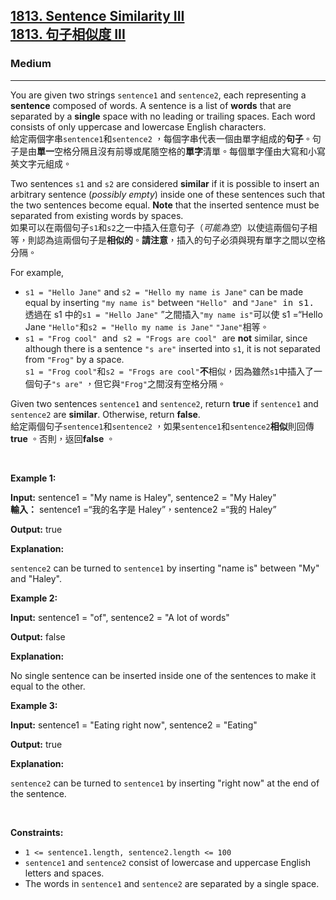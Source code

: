 <h2><a href="https://leetcode.com/problems/sentence-similarity-iii/">1813. Sentence Similarity III<font class="notranslate immersive-translate-target-wrapper" data-immersive-translate-translation-element-mark="1" lang="zh-TW"><br><font class="notranslate immersive-translate-target-translation-theme-none immersive-translate-target-translation-block-wrapper-theme-none immersive-translate-target-translation-block-wrapper" data-immersive-translate-translation-element-mark="1"><font class="notranslate immersive-translate-target-inner immersive-translate-target-translation-theme-none-inner" data-immersive-translate-translation-element-mark="1">1813. 句子相似度 III</font></font></font></a></h2><h3>Medium</h3><hr><div><p data-immersive-translate-walked="8be78e63-1534-49a3-9a33-89ad90886e4d" data-immersive-translate-paragraph="1">You are given two strings <code data-immersive-translate-walked="8be78e63-1534-49a3-9a33-89ad90886e4d">sentence1</code> and <code data-immersive-translate-walked="8be78e63-1534-49a3-9a33-89ad90886e4d">sentence2</code>, each representing a <strong data-immersive-translate-walked="8be78e63-1534-49a3-9a33-89ad90886e4d">sentence</strong> composed of words. A sentence is a list of <strong data-immersive-translate-walked="8be78e63-1534-49a3-9a33-89ad90886e4d">words</strong> that are separated by a <strong data-immersive-translate-walked="8be78e63-1534-49a3-9a33-89ad90886e4d">single</strong> space with no leading or trailing spaces. Each word consists of only uppercase and lowercase English characters.<font class="notranslate immersive-translate-target-wrapper" data-immersive-translate-translation-element-mark="1" lang="zh-TW"><br><font class="notranslate immersive-translate-target-translation-theme-none immersive-translate-target-translation-block-wrapper-theme-none immersive-translate-target-translation-block-wrapper" data-immersive-translate-translation-element-mark="1"><font class="notranslate immersive-translate-target-inner immersive-translate-target-translation-theme-none-inner" data-immersive-translate-translation-element-mark="1">給定兩個字串<code data-immersive-translate-walked="8be78e63-1534-49a3-9a33-89ad90886e4d">sentence1</code>和<code data-immersive-translate-walked="8be78e63-1534-49a3-9a33-89ad90886e4d">sentence2</code> ，每個字串代表一個由單字組成的<strong data-immersive-translate-walked="8be78e63-1534-49a3-9a33-89ad90886e4d">句子</strong>。句子是由<strong data-immersive-translate-walked="8be78e63-1534-49a3-9a33-89ad90886e4d">單一</strong>空格分隔且沒有前導或尾隨空格的<strong data-immersive-translate-walked="8be78e63-1534-49a3-9a33-89ad90886e4d">單字</strong>清單。每個單字僅由大寫和小寫英文字元組成。</font></font></font></p>

<p data-immersive-translate-walked="8be78e63-1534-49a3-9a33-89ad90886e4d" data-immersive-translate-paragraph="1">Two sentences <code data-immersive-translate-walked="8be78e63-1534-49a3-9a33-89ad90886e4d">s1</code> and <code data-immersive-translate-walked="8be78e63-1534-49a3-9a33-89ad90886e4d">s2</code> are considered <strong data-immersive-translate-walked="8be78e63-1534-49a3-9a33-89ad90886e4d">similar</strong> if it is possible to insert an arbitrary sentence (<em data-immersive-translate-walked="8be78e63-1534-49a3-9a33-89ad90886e4d">possibly empty</em>) inside one of these sentences such that the two sentences become equal. <strong data-immersive-translate-walked="8be78e63-1534-49a3-9a33-89ad90886e4d">Note</strong> that the inserted sentence must be separated from existing words by spaces.<font class="notranslate immersive-translate-target-wrapper" data-immersive-translate-translation-element-mark="1" lang="zh-TW"><br><font class="notranslate immersive-translate-target-translation-theme-none immersive-translate-target-translation-block-wrapper-theme-none immersive-translate-target-translation-block-wrapper" data-immersive-translate-translation-element-mark="1"><font class="notranslate immersive-translate-target-inner immersive-translate-target-translation-theme-none-inner" data-immersive-translate-translation-element-mark="1">如果可以在兩個句子<code data-immersive-translate-walked="8be78e63-1534-49a3-9a33-89ad90886e4d">s1</code>和<code data-immersive-translate-walked="8be78e63-1534-49a3-9a33-89ad90886e4d">s2</code>之一中插入任意句子（<em data-immersive-translate-walked="8be78e63-1534-49a3-9a33-89ad90886e4d">可能為空</em>）以使這兩個句子相等，則認為這兩個句子是<strong data-immersive-translate-walked="8be78e63-1534-49a3-9a33-89ad90886e4d">相似的</strong>。<strong data-immersive-translate-walked="8be78e63-1534-49a3-9a33-89ad90886e4d">請注意</strong>，插入的句子必須與現有單字之間以空格分隔。</font></font></font></p>

<p>For example,</p>

<ul>
	<li data-immersive-translate-walked="8be78e63-1534-49a3-9a33-89ad90886e4d" data-immersive-translate-paragraph="1"><code data-immersive-translate-walked="8be78e63-1534-49a3-9a33-89ad90886e4d">s1 = "Hello Jane"</code> and <code data-immersive-translate-walked="8be78e63-1534-49a3-9a33-89ad90886e4d">s2 = "Hello my name is Jane"</code> can be made equal by inserting <code data-immersive-translate-walked="8be78e63-1534-49a3-9a33-89ad90886e4d">"my name is"</code> between <code data-immersive-translate-walked="8be78e63-1534-49a3-9a33-89ad90886e4d">"Hello"</code><font face="monospace" data-immersive-translate-walked="8be78e63-1534-49a3-9a33-89ad90886e4d"> </font>and <code data-immersive-translate-walked="8be78e63-1534-49a3-9a33-89ad90886e4d">"Jane"</code><font face="monospace" data-immersive-translate-walked="8be78e63-1534-49a3-9a33-89ad90886e4d"> in s1.</font><font class="notranslate immersive-translate-target-wrapper" data-immersive-translate-translation-element-mark="1" lang="zh-TW"><br><font class="notranslate immersive-translate-target-translation-theme-none immersive-translate-target-translation-block-wrapper-theme-none immersive-translate-target-translation-block-wrapper" data-immersive-translate-translation-element-mark="1"><font class="notranslate immersive-translate-target-inner immersive-translate-target-translation-theme-none-inner" data-immersive-translate-translation-element-mark="1">透過在 s1 中的<code data-immersive-translate-walked="8be78e63-1534-49a3-9a33-89ad90886e4d">s1 = "Hello Jane"</code> ”之間插入<code data-immersive-translate-walked="8be78e63-1534-49a3-9a33-89ad90886e4d">"my name is"</code>可以使 s1 =“Hello Jane <code data-immersive-translate-walked="8be78e63-1534-49a3-9a33-89ad90886e4d">"Hello"</code>和<code data-immersive-translate-walked="8be78e63-1534-49a3-9a33-89ad90886e4d">s2 = "Hello my name is Jane"</code> <code data-immersive-translate-walked="8be78e63-1534-49a3-9a33-89ad90886e4d">"Jane"</code>相等<font data-immersive-translate-walked="8be78e63-1534-49a3-9a33-89ad90886e4d" face="monospace">。</font></font></font></font></li>
	<li data-immersive-translate-walked="8be78e63-1534-49a3-9a33-89ad90886e4d" data-immersive-translate-paragraph="1"><font face="monospace" data-immersive-translate-walked="8be78e63-1534-49a3-9a33-89ad90886e4d"><code data-immersive-translate-walked="8be78e63-1534-49a3-9a33-89ad90886e4d">s1 = "Frog cool"</code> </font>and<font face="monospace" data-immersive-translate-walked="8be78e63-1534-49a3-9a33-89ad90886e4d"> <code data-immersive-translate-walked="8be78e63-1534-49a3-9a33-89ad90886e4d">s2 = "Frogs are cool"</code> </font>are <strong data-immersive-translate-walked="8be78e63-1534-49a3-9a33-89ad90886e4d">not</strong> similar, since although there is a sentence <code data-immersive-translate-walked="8be78e63-1534-49a3-9a33-89ad90886e4d">"s are"</code> inserted into <code data-immersive-translate-walked="8be78e63-1534-49a3-9a33-89ad90886e4d">s1</code>, it is not separated from <code data-immersive-translate-walked="8be78e63-1534-49a3-9a33-89ad90886e4d">"Frog"</code> by a space.<font class="notranslate immersive-translate-target-wrapper" data-immersive-translate-translation-element-mark="1" lang="zh-TW"><br><font class="notranslate immersive-translate-target-translation-theme-none immersive-translate-target-translation-block-wrapper-theme-none immersive-translate-target-translation-block-wrapper" data-immersive-translate-translation-element-mark="1"><font class="notranslate immersive-translate-target-inner immersive-translate-target-translation-theme-none-inner" data-immersive-translate-translation-element-mark="1"><font data-immersive-translate-walked="8be78e63-1534-49a3-9a33-89ad90886e4d" face="monospace"><code data-immersive-translate-walked="8be78e63-1534-49a3-9a33-89ad90886e4d">s1 = "Frog cool"</code></font>和<font data-immersive-translate-walked="8be78e63-1534-49a3-9a33-89ad90886e4d" face="monospace"><code data-immersive-translate-walked="8be78e63-1534-49a3-9a33-89ad90886e4d">s2 = "Frogs are cool"</code></font><strong data-immersive-translate-walked="8be78e63-1534-49a3-9a33-89ad90886e4d">不</strong>相似，因為雖然<code data-immersive-translate-walked="8be78e63-1534-49a3-9a33-89ad90886e4d">s1</code>中插入了一個句子<code data-immersive-translate-walked="8be78e63-1534-49a3-9a33-89ad90886e4d">"s are"</code> ，但它與<code data-immersive-translate-walked="8be78e63-1534-49a3-9a33-89ad90886e4d">"Frog"</code>之間沒有空格分隔。</font></font></font></li>
</ul>

<p data-immersive-translate-walked="8be78e63-1534-49a3-9a33-89ad90886e4d" data-immersive-translate-paragraph="1">Given two sentences <code data-immersive-translate-walked="8be78e63-1534-49a3-9a33-89ad90886e4d">sentence1</code> and <code data-immersive-translate-walked="8be78e63-1534-49a3-9a33-89ad90886e4d">sentence2</code>, return <strong data-immersive-translate-walked="8be78e63-1534-49a3-9a33-89ad90886e4d">true</strong> if <code data-immersive-translate-walked="8be78e63-1534-49a3-9a33-89ad90886e4d">sentence1</code> and <code data-immersive-translate-walked="8be78e63-1534-49a3-9a33-89ad90886e4d">sentence2</code> are <strong data-immersive-translate-walked="8be78e63-1534-49a3-9a33-89ad90886e4d">similar</strong>. Otherwise, return <strong data-immersive-translate-walked="8be78e63-1534-49a3-9a33-89ad90886e4d">false</strong>.<font class="notranslate immersive-translate-target-wrapper" data-immersive-translate-translation-element-mark="1" lang="zh-TW"><br><font class="notranslate immersive-translate-target-translation-theme-none immersive-translate-target-translation-block-wrapper-theme-none immersive-translate-target-translation-block-wrapper" data-immersive-translate-translation-element-mark="1"><font class="notranslate immersive-translate-target-inner immersive-translate-target-translation-theme-none-inner" data-immersive-translate-translation-element-mark="1">給定兩個句子<code data-immersive-translate-walked="8be78e63-1534-49a3-9a33-89ad90886e4d">sentence1</code>和<code data-immersive-translate-walked="8be78e63-1534-49a3-9a33-89ad90886e4d">sentence2</code> ，如果<code data-immersive-translate-walked="8be78e63-1534-49a3-9a33-89ad90886e4d">sentence1</code>和<code data-immersive-translate-walked="8be78e63-1534-49a3-9a33-89ad90886e4d">sentence2</code><strong data-immersive-translate-walked="8be78e63-1534-49a3-9a33-89ad90886e4d">相似</strong>則回傳<strong data-immersive-translate-walked="8be78e63-1534-49a3-9a33-89ad90886e4d">true</strong> 。否則，返回<strong data-immersive-translate-walked="8be78e63-1534-49a3-9a33-89ad90886e4d">false</strong> 。</font></font></font></p>

<p>&nbsp;</p>
<p><strong class="example">Example 1:</strong></p>

<div class="example-block">
<p data-immersive-translate-walked="8be78e63-1534-49a3-9a33-89ad90886e4d" data-immersive-translate-paragraph="1"><strong data-immersive-translate-walked="8be78e63-1534-49a3-9a33-89ad90886e4d">Input:</strong> <span class="example-io" data-immersive-translate-walked="8be78e63-1534-49a3-9a33-89ad90886e4d">sentence1 = "My name is Haley", sentence2 = "My Haley"</span><font class="notranslate immersive-translate-target-wrapper" data-immersive-translate-translation-element-mark="1" lang="zh-TW"><br><font class="notranslate immersive-translate-target-translation-theme-none immersive-translate-target-translation-block-wrapper-theme-none immersive-translate-target-translation-block-wrapper" data-immersive-translate-translation-element-mark="1"><font class="notranslate immersive-translate-target-inner immersive-translate-target-translation-theme-none-inner" data-immersive-translate-translation-element-mark="1"><strong data-immersive-translate-walked="8be78e63-1534-49a3-9a33-89ad90886e4d">輸入：</strong> <span data-immersive-translate-walked="8be78e63-1534-49a3-9a33-89ad90886e4d" class="example-io">sentence1 =“我的名字是 Haley”，sentence2 =“我的 Haley”</span></font></font></font></p>

<p><strong>Output:</strong> <span class="example-io">true</span></p>

<p><strong>Explanation:</strong></p>

<p><code>sentence2</code> can be turned to <code>sentence1</code> by inserting "name is" between "My" and "Haley".</p>
</div>

<p><strong class="example">Example 2:</strong></p>

<div class="example-block">
<p><strong>Input:</strong> <span class="example-io">sentence1 = "of", sentence2 = "A lot of words"</span></p>

<p><strong>Output:</strong> <span class="example-io">false</span></p>

<p><strong>Explanation:</strong></p>

<p>No single sentence can be inserted inside one of the sentences to make it equal to the other.</p>
</div>

<p><strong class="example">Example 3:</strong></p>

<div class="example-block">
<p><strong>Input:</strong> <span class="example-io">sentence1 = "Eating right now", sentence2 = "Eating"</span></p>

<p><strong>Output:</strong> <span class="example-io">true</span></p>

<p><strong>Explanation:</strong></p>

<p><code>sentence2</code> can be turned to <code>sentence1</code> by inserting "right now" at the end of the sentence.</p>
</div>

<p>&nbsp;</p>
<p><strong>Constraints:</strong></p>

<ul>
	<li><code>1 &lt;= sentence1.length, sentence2.length &lt;= 100</code></li>
	<li><code>sentence1</code> and <code>sentence2</code> consist of lowercase and uppercase English letters and spaces.</li>
	<li>The words in <code>sentence1</code> and <code>sentence2</code> are separated by a single space.</li>
</ul>
</div>